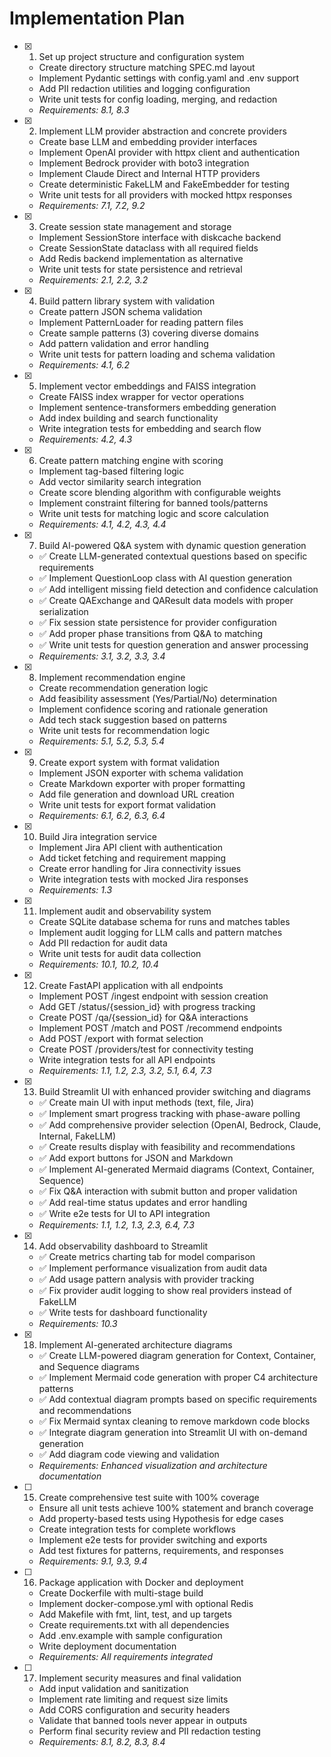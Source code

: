 # Implementation Plan

- [x] 1. Set up project structure and configuration system
  - Create directory structure matching SPEC.md layout
  - Implement Pydantic settings with config.yaml and .env support
  - Add PII redaction utilities and logging configuration
  - Write unit tests for config loading, merging, and redaction
  - _Requirements: 8.1, 8.3_

- [x] 2. Implement LLM provider abstraction and concrete providers
  - Create base LLM and embedding provider interfaces
  - Implement OpenAI provider with httpx client and authentication
  - Implement Bedrock provider with boto3 integration
  - Implement Claude Direct and Internal HTTP providers
  - Create deterministic FakeLLM and FakeEmbedder for testing
  - Write unit tests for all providers with mocked httpx responses
  - _Requirements: 7.1, 7.2, 9.2_

- [x] 3. Create session state management and storage
  - Implement SessionStore interface with diskcache backend
  - Create SessionState dataclass with all required fields
  - Add Redis backend implementation as alternative
  - Write unit tests for state persistence and retrieval
  - _Requirements: 2.1, 2.2, 3.2_

- [x] 4. Build pattern library system with validation
  - Create pattern JSON schema validation
  - Implement PatternLoader for reading pattern files
  - Create sample patterns (3) covering diverse domains
  - Add pattern validation and error handling
  - Write unit tests for pattern loading and schema validation
  - _Requirements: 4.1, 6.2_

- [x] 5. Implement vector embeddings and FAISS integration
  - Create FAISS index wrapper for vector operations
  - Implement sentence-transformers embedding generation
  - Add index building and search functionality
  - Write integration tests for embedding and search flow
  - _Requirements: 4.2, 4.3_

- [x] 6. Create pattern matching engine with scoring
  - Implement tag-based filtering logic
  - Add vector similarity search integration
  - Create score blending algorithm with configurable weights
  - Implement constraint filtering for banned tools/patterns
  - Write unit tests for matching logic and score calculation
  - _Requirements: 4.1, 4.2, 4.3, 4.4_

- [x] 7. Build AI-powered Q&A system with dynamic question generation
  - ✅ Create LLM-generated contextual questions based on specific requirements
  - ✅ Implement QuestionLoop class with AI question generation
  - ✅ Add intelligent missing field detection and confidence calculation
  - ✅ Create QAExchange and QAResult data models with proper serialization
  - ✅ Fix session state persistence for provider configuration
  - ✅ Add proper phase transitions from Q&A to matching
  - ✅ Write unit tests for question generation and answer processing
  - _Requirements: 3.1, 3.2, 3.3, 3.4_

- [x] 8. Implement recommendation engine
  - Create recommendation generation logic
  - Add feasibility assessment (Yes/Partial/No) determination
  - Implement confidence scoring and rationale generation
  - Add tech stack suggestion based on patterns
  - Write unit tests for recommendation logic
  - _Requirements: 5.1, 5.2, 5.3, 5.4_

- [x] 9. Create export system with format validation
  - Implement JSON exporter with schema validation
  - Create Markdown exporter with proper formatting
  - Add file generation and download URL creation
  - Write unit tests for export format validation
  - _Requirements: 6.1, 6.2, 6.3, 6.4_

- [x] 10. Build Jira integration service
  - Implement Jira API client with authentication
  - Add ticket fetching and requirement mapping
  - Create error handling for Jira connectivity issues
  - Write integration tests with mocked Jira responses
  - _Requirements: 1.3_

- [x] 11. Implement audit and observability system
  - Create SQLite database schema for runs and matches tables
  - Implement audit logging for LLM calls and pattern matches
  - Add PII redaction for audit data
  - Write unit tests for audit data collection
  - _Requirements: 10.1, 10.2, 10.4_

- [x] 12. Create FastAPI application with all endpoints
  - Implement POST /ingest endpoint with session creation
  - Add GET /status/{session_id} with progress tracking
  - Create POST /qa/{session_id} for Q&A interactions
  - Implement POST /match and POST /recommend endpoints
  - Add POST /export with format selection
  - Create POST /providers/test for connectivity testing
  - Write integration tests for all API endpoints
  - _Requirements: 1.1, 1.2, 2.3, 3.2, 5.1, 6.4, 7.3_

- [x] 13. Build Streamlit UI with enhanced provider switching and diagrams
  - ✅ Create main UI with input methods (text, file, Jira)
  - ✅ Implement smart progress tracking with phase-aware polling
  - ✅ Add comprehensive provider selection (OpenAI, Bedrock, Claude, Internal, FakeLLM)
  - ✅ Create results display with feasibility and recommendations
  - ✅ Add export buttons for JSON and Markdown
  - ✅ Implement AI-generated Mermaid diagrams (Context, Container, Sequence)
  - ✅ Fix Q&A interaction with submit button and proper validation
  - ✅ Add real-time status updates and error handling
  - ✅ Write e2e tests for UI to API integration
  - _Requirements: 1.1, 1.2, 1.3, 2.3, 6.4, 7.3_

- [x] 14. Add observability dashboard to Streamlit
  - ✅ Create metrics charting tab for model comparison
  - ✅ Implement performance visualization from audit data
  - ✅ Add usage pattern analysis with provider tracking
  - ✅ Fix provider audit logging to show real providers instead of FakeLLM
  - ✅ Write tests for dashboard functionality
  - _Requirements: 10.3_

- [x] 18. Implement AI-generated architecture diagrams
  - ✅ Create LLM-powered diagram generation for Context, Container, and Sequence diagrams
  - ✅ Implement Mermaid code generation with proper C4 architecture patterns
  - ✅ Add contextual diagram prompts based on specific requirements and recommendations
  - ✅ Fix Mermaid syntax cleaning to remove markdown code blocks
  - ✅ Integrate diagram generation into Streamlit UI with on-demand generation
  - ✅ Add diagram code viewing and validation
  - _Requirements: Enhanced visualization and architecture documentation_

- [ ] 15. Create comprehensive test suite with 100% coverage
  - Ensure all unit tests achieve 100% statement and branch coverage
  - Add property-based tests using Hypothesis for edge cases
  - Create integration tests for complete workflows
  - Implement e2e tests for provider switching and exports
  - Add test fixtures for patterns, requirements, and responses
  - _Requirements: 9.1, 9.3, 9.4_

- [ ] 16. Package application with Docker and deployment
  - Create Dockerfile with multi-stage build
  - Implement docker-compose.yml with optional Redis
  - Add Makefile with fmt, lint, test, and up targets
  - Create requirements.txt with all dependencies
  - Add .env.example with sample configuration
  - Write deployment documentation
  - _Requirements: All requirements integrated_

- [ ] 17. Implement security measures and final validation
  - Add input validation and sanitization
  - Implement rate limiting and request size limits
  - Add CORS configuration and security headers
  - Validate that banned tools never appear in outputs
  - Perform final security review and PII redaction testing
  - _Requirements: 8.1, 8.2, 8.3, 8.4_